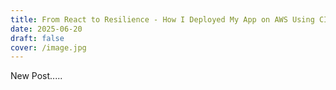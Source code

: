 ```yaml
---
title: From React to Resilience - How I Deployed My App on AWS Using CICD, Terraform, and WAF
date: 2025-06-20
draft: false
cover: /image.jpg
---
```

New Post.....